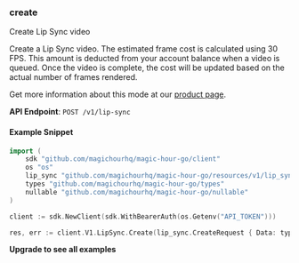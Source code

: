 
### create <a name="create"></a>
Create Lip Sync video

Create a Lip Sync video. The estimated frame cost is calculated using 30 FPS. This amount is deducted from your account balance when a video is queued. Once the video is complete, the cost will be updated based on the actual number of frames rendered.
  
Get more information about this mode at our [product page](/products/lip-sync).
  

**API Endpoint**: `POST /v1/lip-sync`

#### Example Snippet

```go
import (
	sdk "github.com/magichourhq/magic-hour-go/client"
	os "os"
	lip_sync "github.com/magichourhq/magic-hour-go/resources/v1/lip_sync"
	types "github.com/magichourhq/magic-hour-go/types"
	nullable "github.com/magichourhq/magic-hour-go/nullable"
)

client := sdk.NewClient(sdk.WithBearerAuth(os.Getenv("API_TOKEN")))

res, err := client.V1.LipSync.Create(lip_sync.CreateRequest { Data: types.PostV1LipSyncBody { Assets: types.PostV1LipSyncBodyAssets { AudioFilePath: "audio/id/1234.mp3", VideoFilePath: nullable.NewValue("video/id/1234.mp4"), VideoSource: types.PostV1LipSyncBodyAssetsVideoSourceEnumFile, YoutubeUrl: nullable.NewValue("http://www.example.com") }, EndSeconds: 15, Height: 960, MaxFpsLimit: nullable.NewValue(12), Name: nullable.NewValue("Lip Sync video"), StartSeconds: 0, Width: 512 } })
```

**Upgrade to see all examples**
